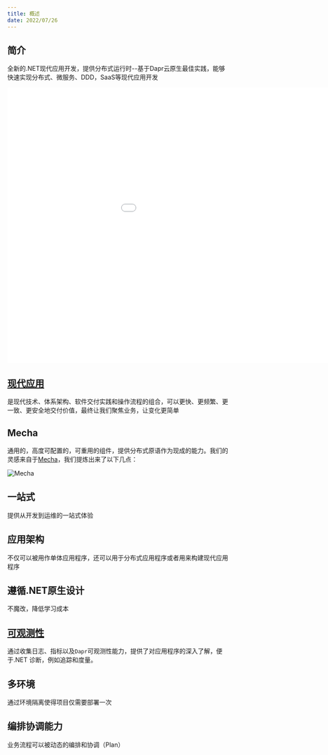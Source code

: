 ```yaml
---
title: 概述
date: 2022/07/26
---
```


## 简介

全新的.NET现代应用开发，提供分布式运行时--基于Dapr云原生最佳实践，能够快速实现分布式、微服务、DDD，SaaS等现代应用开发

<iframe width="1120" height="630" src="//player.bilibili.com/player.html?aid=343814267&bvid=BV1h94y1D7tw&cid=783315594&page=1" frameborder="0" allow="accelerometer; autoplay; clipboard-write; encrypted-media; gyroscope; picture-in-picture" allowfullscreen></iframe>

## [现代应用](/framework/concepts/modern-application)

是现代技术、体系架构、软件交付实践和操作流程的组合，可以更快、更频繁、更一致、更安全地交付价值，最终让我们聚焦业务，让变化更简单

## Mecha

通用的，高度可配置的，可重用的组件，提供分布式原语作为现成的能力。我们的灵感来自于[Mecha](https://skyao.io/talk/202004-mecha-mesh-through-to-the-end)，我们提炼出来了以下几点：

![Mecha](/framework/mecha.png)

## 一站式

提供从开发到运维的一站式体验

## 应用架构

不仅可以被用作单体应用程序，还可以用于分布式应用程序或者用来构建现代应用程序

## 遵循.NET原生设计

不魔改，降低学习成本

## [可观测性](/framework/concepts/observability)

通过收集日志、指标以及`Dapr`可观测性能力，提供了对应用程序的深入了解，便于.NET 诊断，例如追踪和度量。

## 多环境

通过环境隔离使得项目仅需要部署一次

## 编排协调能力

业务流程可以被动态的编排和协调（Plan）
